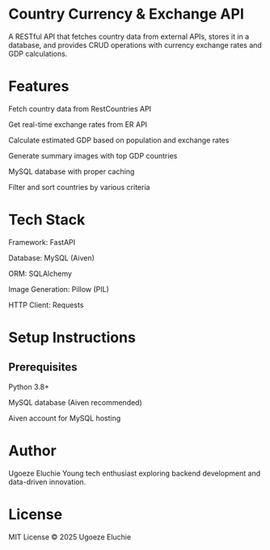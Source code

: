 # Country Currency & Exchange API

A RESTful API that fetches country data from external APIs, stores it in a database, and provides CRUD operations with currency exchange rates and GDP calculations.

# Features

Fetch country data from RestCountries API

Get real-time exchange rates from ER API

Calculate estimated GDP based on population and exchange rates

Generate summary images with top GDP countries

MySQL database with proper caching

Filter and sort countries by various criteria

# Tech Stack
Framework: FastAPI

Database: MySQL (Aiven)

ORM: SQLAlchemy

Image Generation: Pillow (PIL)

HTTP Client: Requests

# Setup Instructions
## Prerequisites

Python 3.8+

MySQL database (Aiven recommended)

Aiven account for MySQL hosting


# Author

Ugoeze Eluchie
Young tech enthusiast exploring backend development and data-driven innovation.

# License

MIT License © 2025 Ugoeze Eluchie
